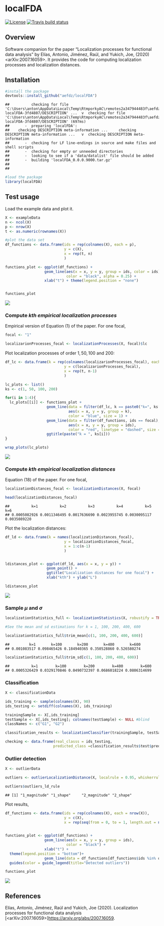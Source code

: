localFDA
========

<!-- badges: start -->

[![License](https://img.shields.io/badge/license-GPL%20v3-blue.svg)](https://www.gnu.org/licenses/gpl-3.0)
[![Travis build
status](https://travis-ci.com/aefdz/localFDA.svg?branch=master)](https://travis-ci.com/aefdz/localFDA)
<!-- badges: end -->

Overview
--------

Software companion for the paper “Localization processes for functional
data analysis” by Elías, Antonio, Jiménez, Raúl, and Yukich, Joe, (2020)
\<arXiv:2007.16059\>. It provides the code for computing localization
processes and localization distances.

Installation
------------

``` r
#install the package
devtools::install_github("aefdz/localFDA")
```

    ##          checking for file 'C:\Users\anton\AppData\Local\Temp\RtmporkyAC\remotes2a347944483f\aefdz-localFDA-3fd4807/DESCRIPTION' ...  v  checking for file 'C:\Users\anton\AppData\Local\Temp\RtmporkyAC\remotes2a347944483f\aefdz-localFDA-3fd4807/DESCRIPTION' (697ms)
    ##       -  preparing 'localFDA':
    ##    checking DESCRIPTION meta-information ...     checking DESCRIPTION meta-information ...   v  checking DESCRIPTION meta-information
    ##       -  checking for LF line-endings in source and make files and shell scripts
    ##       -  checking for empty or unneeded directories
    ##       -  looking to see if a 'data/datalist' file should be added
    ##       -  building 'localFDA_0.0.0.9000.tar.gz'
    ##      
    ## 

``` r
#load the package
library(localFDA)
```

Test usage
----------

Load the example data and plot it.

``` r
X <- exampleData
n <- ncol(X)
p <- nrow(X)
t <- as.numeric(rownames(X))

#plot the data set
df_functions <- data.frame(ids = rep(colnames(X), each = p),
                           y = c(X),
                           x = rep(t, n)
                           )

functions_plot <- ggplot(df_functions) + 
                  geom_line(aes(x = x, y = y, group = ids, color = ids), 
                            color = "black", alpha = 0.25) + 
                  xlab("t") + theme(legend.position = "none")


functions_plot
```

![](README_files/figure-markdown_github/unnamed-chunk-3-1.png)

### Compute *kth empirical localization processes*

Empirical version of Equation (1) of the paper. For one focal,

``` r
focal <- "1"

localizarionProcesses_focal <- localizationProcesses(X, focal)$lc
```

Plot localization processes of order 1, 50, 100 and 200:

``` r
df_lc <- data.frame(k = rep(colnames(localizarionProcesses_focal), each = p),
                           y = c(localizarionProcesses_focal),
                           x = rep(t, n-1)
                           )

lc_plots <- list()
ks <- c(1, 50, 100, 200)

for(i in 1:4){
  lc_plots[[i]] <- functions_plot + 
                   geom_line(data = filter(df_lc, k == paste0("k=", ks[i])), 
                             aes(x = x, y = y, group = k), 
                             color = "blue", size = 1) +
                   geom_line(data = filter(df_functions, ids == focal), 
                             aes(x = x, y = y, group = ids), 
                             color = "red", linetype = "dashed", size = 1)+
                   ggtitle(paste("k = ", ks[i]))
}

wrap_plots(lc_plots)
```

![](README_files/figure-markdown_github/unnamed-chunk-5-1.png)

### Compute *kth empirical localization distances*

Equation (18) of the paper. For one focal,

``` r
localizationDistances_focal <- localizationDistances(X, focal)

head(localizationDistances_focal)
```

    ##          k=1          k=2          k=3          k=4          k=5          k=6 
    ## 0.0005082926 0.0011346495 0.0017636690 0.0023955745 0.0030095117 0.0035089220

Plot the localization distances:

``` r
df_ld <- data.frame(k = names(localizationDistances_focal),
                           y = localizationDistances_focal,
                           x = 1:c(n-1)
                           )


ldistances_plot <- ggplot(df_ld, aes(x = x, y = y)) + 
                   geom_point() + 
                   ggtitle("Localization distances for one focal") + 
                   xlab("kth") + ylab("L")

ldistances_plot
```

![](README_files/figure-markdown_github/unnamed-chunk-7-1.png)

### Sample *μ* and *σ*

``` r
localizationStatistics_full <- localizationStatistics(X, robustify = TRUE)

#See the mean and sd estimations for k = 1, 100, 200, 400, 600

localizationStatistics_full$trim_mean[c(1, 100, 200, 400, 600)]
```

    ##         k=1       k=100       k=200       k=400       k=600 
    ## 0.001083517 0.098465426 0.184940365 0.350528860 0.526580274

``` r
localizationStatistics_full$trim_sd[c(1, 100, 200, 400, 600)]
```

    ##          k=1        k=100        k=200        k=400        k=600 
    ## 0.0005326429 0.0329170846 0.0490732397 0.0686018224 0.0806314699

### Classification

``` r
X <- classificationData

ids_training <- sample(colnames(X), 90)
ids_testing <- setdiff(colnames(X), ids_training)

trainingSample <- X[,ids_training]
testSample <- X[,ids_testing]; colnames(testSample) <- NULL #blind 
classNames <- c("G1", "G2")

classification_results <- localizationClassifier(trainingSample, testSample, classNames, k_opt = 3)

checking <- data.frame(real_classs = ids_testing, 
                      predicted_class =classification_results$test$predicted_class)
```

### Outlier detection

``` r
X <- outlierData

outliers <- outlierLocalizationDistance(X, localrule = 0.95, whiskerrule = 1.5)

outliers$outliers_ld_rule
```

    ## [1] "1_magnitude" "1_shape"     "2_magnitude" "2_shape"

Plot results,

``` r
df_functions <- data.frame(ids = rep(colnames(X), each = nrow(X)),
                           y = c(X),
                           x = rep(seq(from = 0, to = 1, length.out = nrow(X)), ncol(X)))
                           

functions_plot <- ggplot(df_functions) + 
                  geom_line(aes(x = x, y = y, group = ids), 
                            color = "black") + 
                  xlab("t") + 
  theme(legend.position = "bottom")+
                  geom_line(data = df_functions[df_functions$ids %in% outliers$outliers_ld_rule,], aes(x = x, y = y, group = ids, color = ids), size = 1) +
  guides(color = guide_legend(title="Detected outliers"))

functions_plot 
```

![](README_files/figure-markdown_github/unnamed-chunk-11-1.png)

References
----------

Elías, Antonio, Jiménez, Raúl and Yukich, Joe (2020). Localization
processes for functional data analysis
\[\<arXiv:2007.16059\>\]<a href="https://arxiv.org/abs/2007.16059" class="uri">https://arxiv.org/abs/2007.16059</a>.
